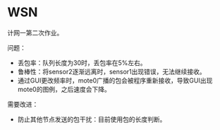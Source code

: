 # WSN
计网一第二次作业。

问题：
- 丢包率：队列长度为30时，丢包率在5%左右。
- 鲁棒性：将sensor2逐渐远离时，sensor1出现错误，无法继续接收。
- 通过GUI更改频率时，mote0广播的包会被程序重新接收，导致GUI出现mote0的图例，之后速度会下降。

需要改进：
- 防止其他节点发送的包干扰：目前使用包的长度判断。

